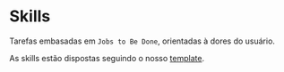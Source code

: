 # Skills

Tarefas embasadas em `Jobs to Be Done`, orientadas à dores do usuário.

As skills estão dispostas seguindo o nosso [template](./TEMPLATE.md).
